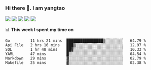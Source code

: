 ### Hi there 👋. I am yangtao 

<!-- **runtu666/runtu666** is a ✨ _special_ ✨ repository because its `README.md` (this file) appears on your GitHub profile. -->

![](https://github-profile-summary-cards.vercel.app/api/cards/profile-details?username=runtu666&theme=github)
![](https://github-profile-summary-cards.vercel.app/api/cards/repos-per-language?username=runtu666&theme=github)
![](https://github-profile-summary-cards.vercel.app/api/cards/most-commit-language?username=runtu666&theme=github)
![](https://github-profile-summary-cards.vercel.app/api/cards/stats?&username=runtu666&theme=github)
![](https://github-profile-summary-cards.vercel.app/api/cards/productive-time?username=runtu666&theme=github)

📊 **This week I spent my time on**
<!--START_SECTION:waka-->

```text
Go         11 hrs 21 mins  ████████████████▒░░░░░░░░   64.79 %
Api File   2 hrs 16 mins   ███▒░░░░░░░░░░░░░░░░░░░░░   12.97 %
SQL        1 hr 48 mins    ██▓░░░░░░░░░░░░░░░░░░░░░░   10.33 %
YAML       47 mins         █░░░░░░░░░░░░░░░░░░░░░░░░   04.54 %
Markdown   29 mins         ▓░░░░░░░░░░░░░░░░░░░░░░░░   02.79 %
Makefile   25 mins         ▓░░░░░░░░░░░░░░░░░░░░░░░░   02.38 %
```

<!--END_SECTION:waka-->


[comment]: <> (Here are some ideas to get you started:)

[comment]: <> (- 🔭 I’m currently working on tal)

[comment]: <> (- 🌱 I’m currently learning devops)

[comment]: <> (- 👯 I’m looking to collaborate on ...)

[comment]: <> (- 🤔 I’m looking for help with ...)

[comment]: <> (- 💬 Ask me about ...)

[comment]: <> (- 📫 How to reach me: ...)

[comment]: <> (- 😄 Pronouns: ...)

[comment]: <> (- ⚡ Fun fact: ...)
